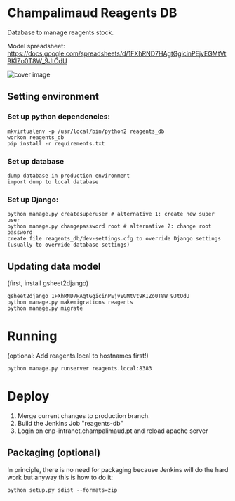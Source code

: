 # Champalimaud Reagents DB

Database to manage reagents stock.

Model spreadsheet: https://docs.google.com/spreadsheets/d/1FXhRND7HAgtGgicinPEjvEGMtVt9KIZo0T8W_9JtOdU


![cover image](https://bytebucket.org/fchampalimaud/reagents-db/raw/2094c0add6a176c77e71d3ff47319d18b0caa4d4/cover_image.png?token=1bda18209bf8b1e6382a8b7121eb0b9295b3966d)

## Setting environment

### Set up python dependencies:

	mkvirtualenv -p /usr/local/bin/python2 reagents_db
	workon reagents_db
	pip install -r requirements.txt

### Set up database

	dump database in production environment
	import dump to local database

### Set up Django:

    python manage.py createsuperuser # alternative 1: create new super user
    python manage.py changepassword root # alternative 2: change root password
    create file reagents_db/dev-settings.cfg to override Django settings (usually to override database settings)

## Updating data model

(first, install gsheet2django)

    gsheet2django 1FXhRND7HAgtGgicinPEjvEGMtVt9KIZo0T8W_9JtOdU
    python manage.py makemigrations reagents
    python manage.py migrate


# Running
(optional: Add reagents.local to hostnames first!)

    python manage.py runserver reagents.local:8383

# Deploy

1. Merge current changes to production branch.
2. Build the Jenkins Job "reagents-db"
3. Login on cnp-intranet.champalimaud.pt and reload apache server

## Packaging (optional)
In principle, there is no need for packaging because Jenkins will do the hard work but anyway this is how to do it:

	python setup.py sdist --formats=zip

